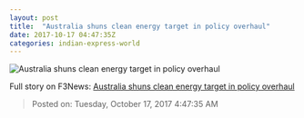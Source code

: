 ```yaml
---
layout: post
title:  "Australia shuns clean energy target in policy overhaul"
date: 2017-10-17 04:47:35Z
categories: indian-express-world
---
```


![Australia shuns clean energy target in policy overhaul](http://images.indianexpress.com/2017/09/malcolm-turnbull-copy.jpg?w=759)




Full story on F3News: [Australia shuns clean energy target in policy overhaul](http://www.f3nws.com/n/WYavXD)

> Posted on: Tuesday, October 17, 2017 4:47:35 AM

